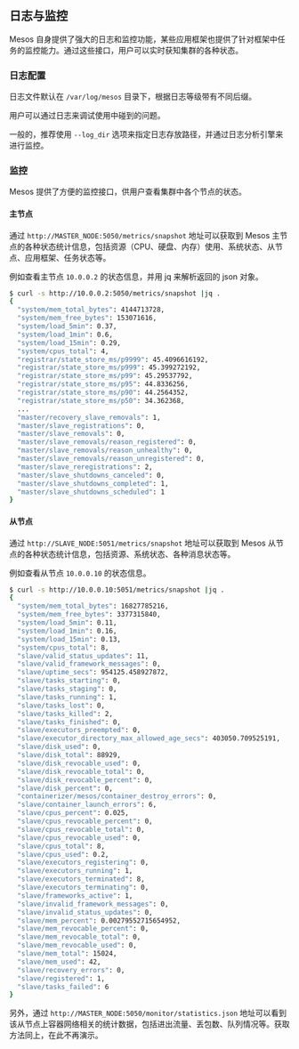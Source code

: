 ## 日志与监控

Mesos 自身提供了强大的日志和监控功能，某些应用框架也提供了针对框架中任务的监控能力。通过这些接口，用户可以实时获知集群的各种状态。

### 日志配置
日志文件默认在 `/var/log/mesos` 目录下，根据日志等级带有不同后缀。

用户可以通过日志来调试使用中碰到的问题。

一般的，推荐使用 `--log_dir` 选项来指定日志存放路径，并通过日志分析引擎来进行监控。


### 监控

Mesos 提供了方便的监控接口，供用户查看集群中各个节点的状态。

#### 主节点
通过 `http://MASTER_NODE:5050/metrics/snapshot` 地址可以获取到 Mesos 主节点的各种状态统计信息，包括资源（CPU、硬盘、内存）使用、系统状态、从节点、应用框架、任务状态等。

例如查看主节点 `10.0.0.2` 的状态信息，并用 jq 来解析返回的 json 对象。

```sh
$ curl -s http://10.0.0.2:5050/metrics/snapshot |jq .
{
  "system/mem_total_bytes": 4144713728,
  "system/mem_free_bytes": 153071616,
  "system/load_5min": 0.37,
  "system/load_1min": 0.6,
  "system/load_15min": 0.29,
  "system/cpus_total": 4,
  "registrar/state_store_ms/p9999": 45.4096616192,
  "registrar/state_store_ms/p999": 45.399272192,
  "registrar/state_store_ms/p99": 45.29537792,
  "registrar/state_store_ms/p95": 44.8336256,
  "registrar/state_store_ms/p90": 44.2564352,
  "registrar/state_store_ms/p50": 34.362368,
  ...
  "master/recovery_slave_removals": 1,
  "master/slave_registrations": 0,
  "master/slave_removals": 0,
  "master/slave_removals/reason_registered": 0,
  "master/slave_removals/reason_unhealthy": 0,
  "master/slave_removals/reason_unregistered": 0,
  "master/slave_reregistrations": 2,
  "master/slave_shutdowns_canceled": 0,
  "master/slave_shutdowns_completed": 1,
  "master/slave_shutdowns_scheduled": 1
}
```

#### 从节点

通过 `http://SLAVE_NODE:5051/metrics/snapshot` 地址可以获取到 Mesos 从节点的各种状态统计信息，包括资源、系统状态、各种消息状态等。

例如查看从节点 `10.0.0.10` 的状态信息。

```sh
$ curl -s http://10.0.0.10:5051/metrics/snapshot |jq .
{
  "system/mem_total_bytes": 16827785216,
  "system/mem_free_bytes": 3377315840,
  "system/load_5min": 0.11,
  "system/load_1min": 0.16,
  "system/load_15min": 0.13,
  "system/cpus_total": 8,
  "slave/valid_status_updates": 11,
  "slave/valid_framework_messages": 0,
  "slave/uptime_secs": 954125.458927872,
  "slave/tasks_starting": 0,
  "slave/tasks_staging": 0,
  "slave/tasks_running": 1,
  "slave/tasks_lost": 0,
  "slave/tasks_killed": 2,
  "slave/tasks_finished": 0,
  "slave/executors_preempted": 0,
  "slave/executor_directory_max_allowed_age_secs": 403050.709525191,
  "slave/disk_used": 0,
  "slave/disk_total": 88929,
  "slave/disk_revocable_used": 0,
  "slave/disk_revocable_total": 0,
  "slave/disk_revocable_percent": 0,
  "slave/disk_percent": 0,
  "containerizer/mesos/container_destroy_errors": 0,
  "slave/container_launch_errors": 6,
  "slave/cpus_percent": 0.025,
  "slave/cpus_revocable_percent": 0,
  "slave/cpus_revocable_total": 0,
  "slave/cpus_revocable_used": 0,
  "slave/cpus_total": 8,
  "slave/cpus_used": 0.2,
  "slave/executors_registering": 0,
  "slave/executors_running": 1,
  "slave/executors_terminated": 8,
  "slave/executors_terminating": 0,
  "slave/frameworks_active": 1,
  "slave/invalid_framework_messages": 0,
  "slave/invalid_status_updates": 0,
  "slave/mem_percent": 0.00279552715654952,
  "slave/mem_revocable_percent": 0,
  "slave/mem_revocable_total": 0,
  "slave/mem_revocable_used": 0,
  "slave/mem_total": 15024,
  "slave/mem_used": 42,
  "slave/recovery_errors": 0,
  "slave/registered": 1,
  "slave/tasks_failed": 6
}
```

另外，通过 `http://MASTER_NODE:5050/monitor/statistics.json` 地址可以看到该从节点上容器网络相关的统计数据，包括进出流量、丢包数、队列情况等。获取方法同上，在此不再演示。